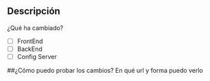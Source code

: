 ## Descripción
¿Qué ha cambiado?

- [ ] FrontEnd
- [ ] BackEnd
- [ ] Config Server

##¿Cómo puedo probar los cambios?
En qué url y forma puedo verlo
